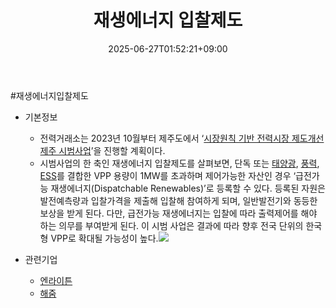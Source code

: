 ﻿---
title: "재생에너지 입찰제도"
date: 2025-06-27T01:52:21+09:00
lastmod: 2025-06-27T01:52:21+09:00
type: docs
sidebar:
  open: true
weight: 19
---
<div style="display:none">
  <meta property="article:published_time" content="2025-06-26T16:52:21Z" />
  <meta property="article:modified_time" content="2025-06-26T16:52:21Z" />
</div>
#재생에너지입찰제도

- 기본정보
	- 전력거래소는 2023년 10월부터 제주도에서 ‘[시장원칙 기반 전력시장 제도개선 제주 시범사업](/industry-study/시장원칙-기반-전력시장-제도개선-제주-시범사업/)’을 진행할 계획이다. 
	- 시범사업의 한 축인 재생에너지 입찰제도를 살펴보면, 단독 또는 [태양광](/industry-study/태양광/), [풍력](/industry-study/풍력/), [ESS](/industry-study/ess/)를 결합한 VPP 용량이 1MW를 초과하며 제어가능한 자산인 경우 ‘급전가능 재생에너지(Dispatchable Renewables)’로 등록할 수 있다. 등록된 자원은 발전예측량과 입찰가격을 제출해 입찰해 참여하게 되며, 일반발전기와 동등한 보상을 받게 된다. 다만, 급전가능 재생에너지는 입찰에 따라 출력제어를 해야 하는 의무를 부여받게 된다. 이 시범 사업은 결과에 따라 향후 전국 단위의 한국형 VPP로 확대될 가능성이 높다.![](https://i.imgur.com/UkCNDwW.png)

- 관련기업
	- [엔라이튼](/industry-study/엔라이튼/)
	- [해줌](/industry-study/해줌/)
